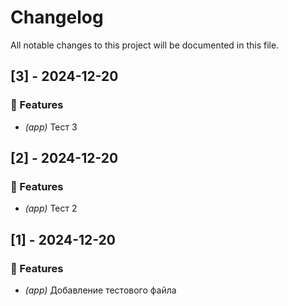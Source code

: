 # Changelog

All notable changes to this project will be documented in this file.

## [3] - 2024-12-20

### 🚀 Features

- *(app)* Тест 3

## [2] - 2024-12-20

### 🚀 Features

- *(app)* Тест 2

## [1] - 2024-12-20

### 🚀 Features

- *(app)* Добавление тестового файла

<!-- generated by git-cliff -->
